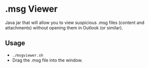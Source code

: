 # .msg Viewer
Java jar that will allow you to view suspicious .msg files (content and attachments) without opening them in Outlook (or similar).

## Usage
* `./msgviewer.sh`
* Drag the .msg file into the window.
